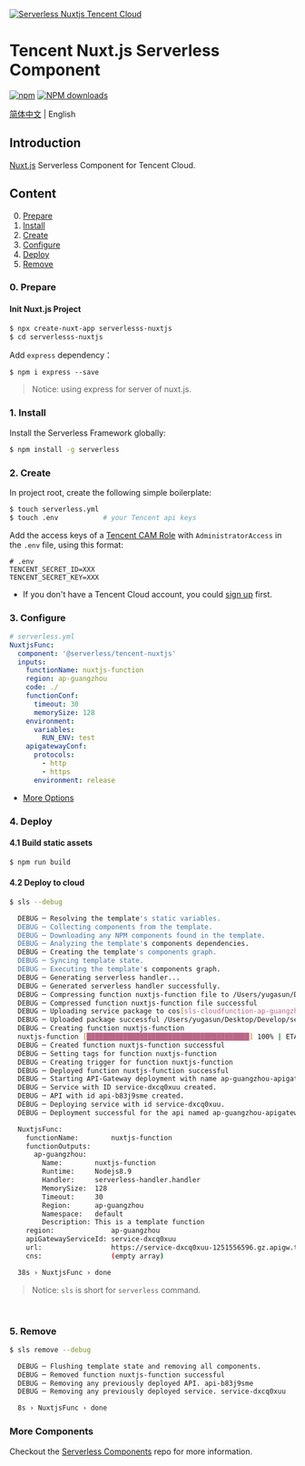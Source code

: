 [![Serverless Nuxtjs Tencent Cloud](https://img.serverlesscloud.cn/2020310/1583829094342-nuxt.js%20_%E9%95%BF.png)](http://serverless.com)

# Tencent Nuxt.js Serverless Component

[![npm](https://img.shields.io/npm/v/%40serverless%2Ftencent-nuxtjs)](http://www.npmtrends.com/%40serverless%2Ftencent-nuxtjs)
[![NPM downloads](http://img.shields.io/npm/dm/%40serverless%2Ftencent-nuxtjs.svg?style=flat-square)](http://www.npmtrends.com/%40serverless%2Ftencent-nuxtjs)

[简体中文](https://github.com/serverless-components/tencent-nuxtjs/blob/master/README.md) | English

## Introduction

[Nuxt.js](https://github.com/nuxt/nuxt.js) Serverless Component for Tencent Cloud.

## Content

0. [Prepare](#0-prepare)
1. [Install](#1-install)
1. [Create](#2-create)
1. [Configure](#3-configure)
1. [Deploy](#4-deploy)
1. [Remove](#5-Remove)

### 0. Prepare

#### Init Nuxt.js Project

```bash
$ npx create-nuxt-app serverlesss-nuxtjs
$ cd serverlesss-nuxtjs
```

Add `express` dependency：

```
$ npm i express --save
```

> Notice: using express for server of nuxt.js.

### 1. Install

Install the Serverless Framework globally:

```bash
$ npm install -g serverless
```

### 2. Create

In project root, create the following simple boilerplate:

```bash
$ touch serverless.yml
$ touch .env           # your Tencent api keys
```

Add the access keys of a [Tencent CAM Role](https://console.cloud.tencent.com/cam/capi) with `AdministratorAccess` in the `.env` file, using this format:

```
# .env
TENCENT_SECRET_ID=XXX
TENCENT_SECRET_KEY=XXX
```

- If you don't have a Tencent Cloud account, you could [sign up](https://intl.cloud.tencent.com/register) first.

### 3. Configure

```yml
# serverless.yml
NuxtjsFunc:
  component: '@serverless/tencent-nuxtjs'
  inputs:
    functionName: nuxtjs-function
    region: ap-guangzhou
    code: ./
    functionConf:
      timeout: 30
      memorySize: 128
    environment:
      variables:
        RUN_ENV: test
    apigatewayConf:
      protocols:
        - http
        - https
      environment: release
```

- [More Options](https://github.com/serverless-components/tencent-nuxtjs/blob/master/docs/configure.md)

### 4. Deploy

#### 4.1 Build static assets

```bash
$ npm run build
```

#### 4.2 Deploy to cloud

```bash
$ sls --debug

  DEBUG ─ Resolving the template's static variables.
  DEBUG ─ Collecting components from the template.
  DEBUG ─ Downloading any NPM components found in the template.
  DEBUG ─ Analyzing the template's components dependencies.
  DEBUG ─ Creating the template's components graph.
  DEBUG ─ Syncing template state.
  DEBUG ─ Executing the template's components graph.
  DEBUG ─ Generating serverless handler...
  DEBUG ─ Generated serverless handler successfully.
  DEBUG ─ Compressing function nuxtjs-function file to /Users/yugasun/Desktop/Develop/serverless/tencent-nuxtjs/example/.serverless/nuxtjs-function.zip.
  DEBUG ─ Compressed function nuxtjs-function file successful
  DEBUG ─ Uploading service package to cos[sls-cloudfunction-ap-guangzhou-code]. sls-cloudfunction-default-nuxtjs-function-1584350378.zip
  DEBUG ─ Uploaded package successful /Users/yugasun/Desktop/Develop/serverless/tencent-nuxtjs/example/.serverless/nuxtjs-function.zip
  DEBUG ─ Creating function nuxtjs-function
  nuxtjs-function [████████████████████████████████████████] 100% | ETA: 0s | Speed: 1502.16k/s
  DEBUG ─ Created function nuxtjs-function successful
  DEBUG ─ Setting tags for function nuxtjs-function
  DEBUG ─ Creating trigger for function nuxtjs-function
  DEBUG ─ Deployed function nuxtjs-function successful
  DEBUG ─ Starting API-Gateway deployment with name ap-guangzhou-apigateway in the ap-guangzhou region
  DEBUG ─ Service with ID service-dxcq0xuu created.
  DEBUG ─ API with id api-b83j9sme created.
  DEBUG ─ Deploying service with id service-dxcq0xuu.
  DEBUG ─ Deployment successful for the api named ap-guangzhou-apigateway in the ap-guangzhou region.

  NuxtjsFunc:
    functionName:        nuxtjs-function
    functionOutputs:
      ap-guangzhou:
        Name:        nuxtjs-function
        Runtime:     Nodejs8.9
        Handler:     serverless-handler.handler
        MemorySize:  128
        Timeout:     30
        Region:      ap-guangzhou
        Namespace:   default
        Description: This is a template function
    region:              ap-guangzhou
    apiGatewayServiceId: service-dxcq0xuu
    url:                 https://service-dxcq0xuu-1251556596.gz.apigw.tencentcs.com/release/
    cns:                 (empty array)

  38s › NuxtjsFunc › done
```

> Notice: `sls` is short for `serverless` command.

&nbsp;

### 5. Remove

```bash
$ sls remove --debug

  DEBUG ─ Flushing template state and removing all components.
  DEBUG ─ Removed function nuxtjs-function successful
  DEBUG ─ Removing any previously deployed API. api-b83j9sme
  DEBUG ─ Removing any previously deployed service. service-dxcq0xuu

  8s › NuxtjsFunc › done
```

### More Components

Checkout the [Serverless Components](https://github.com/serverless/components) repo for more information.
